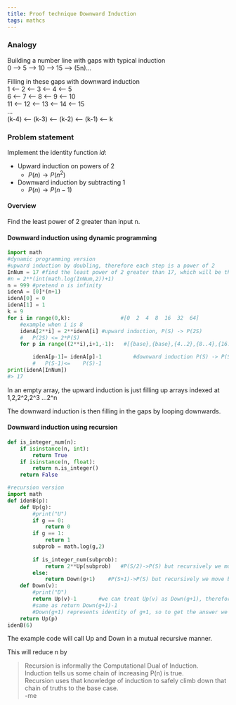 ```yaml
---
title: Proof technique Downward Induction
tags: mathcs
---
```


### Analogy
Building a number line with gaps with typical induction  
0 ⟶ 5 ⟶ 10 ⟶ 15 ⟶ (5n)...

Filling in these gaps with downward induction  
1 ⟵ 2 ⟵ 3 ⟵ 4 ⟵ 5  
6 ⟵ 7 ⟵ 8 ⟵ 9 ⟵ 10  
11 ⟵ 12 ⟵ 13 ⟵ 14 ⟵ 15  
...  
(k-4) ⟵ (k-3) ⟵ (k-2) ⟵ (k-1) ⟵ k

### Problem statement

Implement the identity function $id$:

* Upward induction on powers of 2  
  * $P(n) \rightarrow P(n^2)$   
* Downward induction by subtracting 1  
  * $P(n) \rightarrow P(n-1)$  

#### Overview

Find the least power of 2 greater than input n.  


#### Downward induction using dynamic programming

``` python
import math
#dynamic programming version
#upward induction by doubling, therefore each step is a power of 2
InNum = 17 #find the least power of 2 greater than 17, which will be the size of the dynamic programming array
#n = 2**(int(math.log(InNum,2))+1)
n = 999 #pretend n is infinity
idenA = [0]*(n+1)
idenA[0] = 0
idenA[1] = 1
k = 9
for i in range(0,k):                #[0  2  4  8  16  32  64]
    #example when i is 8 
    idenA[2**i] = 2**idenA[i] #upward induction, P(S) -> P(2S)
    #   P(2S) <= 2*P(S)
    for p in range((2**i),i+1,-1):   #[{base},{base},{4..2},{8..4},{16..8}] remember range(inclusive,excluded)

        idenA[p-1]= idenA[p]-1          #downward induction P(S) -> P(S-1)
        #   P(S-1)<=    P(S)-1
print(idenA[InNum])
#> 17
```
In an empty array, the upward induction is just filling up arrays indexed at 1,2,2^2,2^3 ...2^n

The downward induction is then filling in the gaps by looping downwards.

#### Downward induction using recursion
``` python
def is_integer_num(n):
    if isinstance(n, int):
        return True
    if isinstance(n, float):
        return n.is_integer()
    return False

#recursion version
import math
def idenB(p):
    def Up(g):
        #print("U")
        if g == 0:
            return 0
        if g == 1:
            return 1
        subprob = math.log(g,2)
        
        if is_integer_num(subprob):
            return 2**Up(subprob)   #P(S/2)->P(S) but recursively we move backwards
        else:
            return Down(g+1)    #P(S+1)->P(S) but recursively we move backwards
    def Down(v):
        #print("D")
        return Up(v)-1       #we can treat Up(v) as Down(g+1), therefore
        #same as return Down(g+1)-1
        #Down(g+1) represents identity of g+1, so to get the answer we must subtract 1 from it
    return Up(p)
idenB(6)
```
The example code will call Up and Down in a mutual recursive manner.

This will reduce n by 

> Recursion is informally the Computational Dual of Induction.  
> Induction tells us some chain of increasing P(n) is true.    
> Recursion uses that knowledge of induction to safely climb down that chain of truths to the base case.  
> -me  